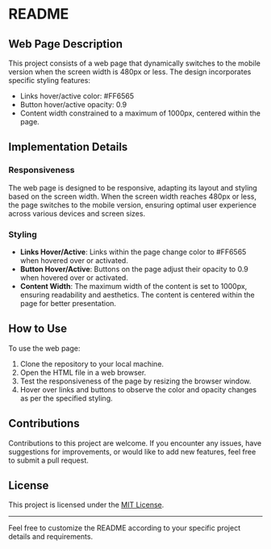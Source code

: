 # README

## Web Page Description

This project consists of a web page that dynamically switches to the mobile version when the screen width is 480px or less. The design incorporates specific styling features:

- Links hover/active color: #FF6565
- Button hover/active opacity: 0.9
- Content width constrained to a maximum of 1000px, centered within the page.

## Implementation Details

### Responsiveness

The web page is designed to be responsive, adapting its layout and styling based on the screen width. When the screen width reaches 480px or less, the page switches to the mobile version, ensuring optimal user experience across various devices and screen sizes.

### Styling

- **Links Hover/Active**: Links within the page change color to #FF6565 when hovered over or activated.
- **Button Hover/Active**: Buttons on the page adjust their opacity to 0.9 when hovered over or activated.
- **Content Width**: The maximum width of the content is set to 1000px, ensuring readability and aesthetics. The content is centered within the page for better presentation.

## How to Use

To use the web page:

1. Clone the repository to your local machine.
2. Open the HTML file in a web browser.
3. Test the responsiveness of the page by resizing the browser window.
4. Hover over links and buttons to observe the color and opacity changes as per the specified styling.

## Contributions

Contributions to this project are welcome. If you encounter any issues, have suggestions for improvements, or would like to add new features, feel free to submit a pull request.

## License

This project is licensed under the [MIT License](LICENSE).

---

Feel free to customize the README according to your specific project details and requirements.
